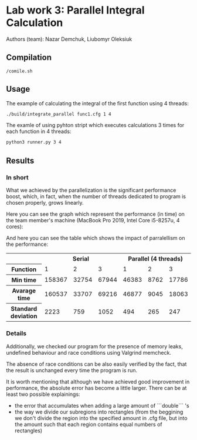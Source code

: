 # Lab work 3: Parallel Integral Calculation
Authors (team): Nazar Demchuk, Liubomyr Oleksiuk<br>

## Compilation

```
/comile.sh
```

## Usage

The example of calculating the integral of the first function using 4 threads:

```bash
./build/integrate_parallel func1.cfg 1 4
``` 
The examle of using pyhton stript which executes calculations 3 times for each function in 4 threads:

```bash
python3 runner.py 3 4
```

## Results

### In short

What we achieved by the parallelization is the significant performance boost, which, in fact, when the number of threads dedicated to program is chosen properly, grows linearly.

Here you can see the graph which represent the performance (in time) on the team member's machine (MacBook Pro 2019, Intel Core i5-8257u, 4 cores):

And here you can see the table which shows the impact of parralellism on the performance:


<table>
  <tr>
    <td rowspan="1"></td>
    <th colspan="3">Serial</th>
    <th colspan="3">Parallel (4 threads)</th>
  </tr>
  <tr>
    <th>Function</th>
    <td>1</td>
    <td>2</td>
    <td>3</td>
    <td>1</td>
    <td>2</td>
    <td>3</td>
  </tr>
  <tr>
    <th>Min time</th>
    <td>158367</td>
    <td>32754</td>
    <td>67944</td>
    <td>46383</td>
    <td>8762</td>
    <td>17786</td>
  </tr>
  <tr>
    <th>Avarage time</th>
    <td>160537</td>
    <td>33707</td>
    <td>69216</td>
    <td>46877</td>
    <td>9045</td>
    <td>18063</td>
  </tr>
  <tr>
    <th>Standard deviation</th>
    <td>2223</td>
    <td>759</td>
    <td>1052</td>
    <td>494</td>
    <td>265</td>
    <td>247</td>
  </tr>
</table>

### Details

Additionally, we checked our program for the presence of memory leaks, undefined behaviour and race conditions using Valgrind memcheck.

The absence of race conditions can be also easily verified by the fact, that the result is unchanged every time the program is run.

It is worth mentioning that although we have achieved good improvement in performance, the absolute error has become a little larger. There can be at least two possible explainings:

<ul>
  <li>the error that accumulates when adding a large amount of ```double``` 's</li>
  <li>the way we divide our subregions into rectangles (from the beggining we don't divide the region into the specified amount in .cfg file, but into the amount such that each region contains equal numbers of rectangles)</li>
</ul>
